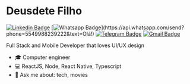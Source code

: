 # Deusdete Filho

[![Linkedin Badge](https://img.shields.io/badge/-LinkedIn-blue?style=for-the-badge&logo=Linkedin&logoColor=white&link=https://www.linkedin.com/in/deusdetefilho/)](https://www.linkedin.com/in/deusdetefilho/)
[![Whatsapp Badge](https://img.shields.io/badge/-Whatsapp-4CA143?style=for-the-badge&labelColor=4CA143&logo=whatsapp&logoColor=white&link=https://api.whatsapp.com/send?phone=5574999351135&text=Olá!)](https://api.whatsapp.com/send?phone=5549988239222&text=Olá!)
[![Telegram Badge](https://img.shields.io/badge/-Telegram-1ca0f1?style=for-the-badge&labelColor=1ca0f1&logo=telegram&logoColor=white&link=https://t.me/deusdetefilho)](https://t.me/deusdetefilho)
[![Gmail Badge](https://img.shields.io/badge/-Gmail-c14438?style=for-the-badge&logo=Gmail&logoColor=white&link=mailto:deusdetefilho@gmail.com)](mailto:deusdetefilho@gmail.com)


Full Stack and Mobile Developer that loves UI/UX design


- 🎓 Computer engineer
- 💻  ReactJS, Node, React Native, Typescript
- 💬   Ask me about: tech, movies
